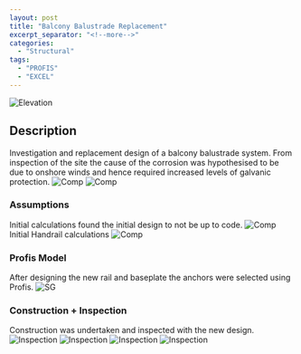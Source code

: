 ```yaml
---
layout: post
title: "Balcony Balustrade Replacement"
excerpt_separator: "<!--more-->"
categories: 
  - "Structural"
tags:
  - "PROFIS"
  - "EXCEL"
---
```


![Elevation](/assets/struct/RAIL/RAIL-1.jpg)
<!--more-->
## Description
Investigation and replacement design of a balcony balustrade system. From inspection of the site the cause of the corrosion was hypothesised to be due to onshore winds and hence required increased levels of galvanic protection.
![Comp](/assets/struct/RAIL/RAIL-5.jpg)
![Comp](/assets/struct/RAIL/RAIL-6.jpg)

### Assumptions
Initial calculations found the initial design to not be up to code.
![Comp](/assets/struct/RAIL/RAIL-2.jpg)
Initial Handrail calculations
![Comp](/assets/struct/RAIL/RAIL-3.jpg)

### Profis Model
After designing the new rail and baseplate the anchors were selected using Profis.
![SG](/assets/struct/RAIL/RAIL-4.jpg)

### Construction + Inspection
Construction was undertaken and inspected with the new design.
![Inspection](/assets/struct/RAIL/RAIL-8.jpg)
![Inspection](/assets/struct/RAIL/RAIL-9.jpg)
![Inspection](/assets/struct/RAIL/RAIL-10.jpg)
![Inspection](/assets/struct/RAIL/RAIL-11.jpg)

